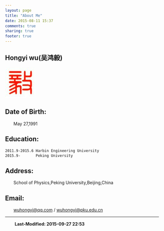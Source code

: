 ```yaml
---
layout: page
title: "About Me"
date: 2015-08-11 15:37
comments: true
sharing: true
footer: true
---
```


Hongyi wu(吴鸿毅)
----
![logo](/img/why.jpg)

## Date of Birth:
&#160; &#160; &#160; &#160;May 27,1991

## Education:

    2011.9-2015.6 Harbin Engineering University  
    2015.9-       Peking University

## Address:
&#160; &#160; &#160; &#160;School of Physics,Peking University,Beijing,China

## Email:
&#160; &#160; &#160; &#160;wuhongyi@qq.com / wuhongyi@pku.edu.cn


----
&#160; &#160; &#160; &#160; **Last-Modified: 2015-09-27 22:53**
